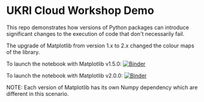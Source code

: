 # UKRI Cloud Workshop Demo

This repo demonstrates how versions of Python packages can introduce significant changes to the execution of code that don't necessarily fail.

The upgrade of Matplotlib from version 1.x to 2.x changed the colour maps of the library.

To launch the notebook with Matplotlib v1.5.0: [![Binder](https://mybinder.org/badge_logo.svg)](https://mybinder.org/v2/gh/sgibson91/ukri_demo/req2/?filepath=demo.ipynb)

To launch the notebook with Matplotlib v2.0.0: [![Binder](https://mybinder.org/badge_logo.svg)](https://mybinder.org/v2/gh/sgibson91/ukri_demo/req1/?filepath=demo.ipynb)

NOTE: Each version of Matplotlib has its own Numpy dependency which are different in this scenario.

